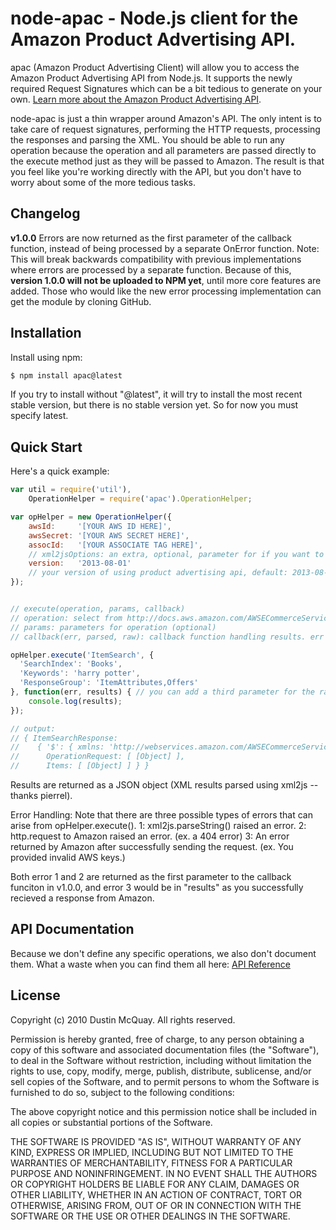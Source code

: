 # node-apac - Node.js client for the Amazon Product Advertising API.

apac (Amazon Product Advertising Client) will allow you to access the Amazon Product Advertising API from Node.js. It supports the newly required Request Signatures which can be a bit tedious to generate on your own. [Learn more about the Amazon Product Advertising API](https://affiliate-program.amazon.com/gp/advertising/api/detail/main.html).

node-apac is just a thin wrapper around Amazon's API. The only intent is to take care of request signatures, performing the HTTP requests, processing the responses and parsing the XML. You should be able to run any operation because the operation and all parameters are passed directly to the execute method just as they will be passed to Amazon. The result is that you feel like you're working directly with the API, but you don't have to worry about some of the more tedious tasks.

## Changelog
**v1.0.0** 
Errors are now returned as the first parameter of the callback function, instead of being processed by a separate OnError function.
Note: This will break backwards compatibility with previous implementations where errors are processed by a separate function. Because of this, **version 1.0.0 will not be uploaded to NPM yet**, until more core features are added. Those who would like the new error processing implementation can get the module by cloning GitHub.

## Installation

Install using npm:
```bash
$ npm install apac@latest
```

If you try to install without "@latest", it will try to install the most recent stable
version, but there is no stable version yet. So for now you must specify latest.

## Quick Start

Here's a quick example:
```javascript
var util = require('util'),
    OperationHelper = require('apac').OperationHelper;

var opHelper = new OperationHelper({
    awsId:     '[YOUR AWS ID HERE]',
    awsSecret: '[YOUR AWS SECRET HERE]',
    assocId:   '[YOUR ASSOCIATE TAG HERE]',
    // xml2jsOptions: an extra, optional, parameter for if you want to pass additional options for the xml2js module. (see https://github.com/Leonidas-from-XIV/node-xml2js#options)
    version:   '2013-08-01'
    // your version of using product advertising api, default: 2013-08-01
});


// execute(operation, params, callback)
// operation: select from http://docs.aws.amazon.com/AWSECommerceService/latest/DG/SummaryofA2SOperations.html
// params: parameters for operation (optional)
// callback(err, parsed, raw): callback function handling results. err = potential errors raised from xml2js.parseString() or http.request(). parsed = xml2js parsed response. raw = raw xml response.

opHelper.execute('ItemSearch', {
  'SearchIndex': 'Books',
  'Keywords': 'harry potter',
  'ResponseGroup': 'ItemAttributes,Offers'
}, function(err, results) { // you can add a third parameter for the raw xml response, "results" here are currently parsed using xml2js
	console.log(results);
});

// output:
// { ItemSearchResponse: 
//    { '$': { xmlns: 'http://webservices.amazon.com/AWSECommerceService/2011-08-01' },
//      OperationRequest: [ [Object] ],
//      Items: [ [Object] ] } }
```

Results are returned as a JSON object (XML results parsed using xml2js -- thanks pierrel).

Error Handling:
Note that there are three possible types of errors that can arise from opHelper.execute(). 
1: xml2js.parseString() raised an error. 
2: http.request to Amazon raised an error. (ex. a 404 error) 
3: An error returned by Amazon after successfully sending the request. (ex. You provided invalid AWS keys.)

Both error 1 and 2 are returned as the first parameter to the callback funciton in v1.0.0, and error 3 would be in "results" as you successfully recieved a response from Amazon.

## API Documentation

Because we don't define any specific operations, we also don't document them. What a waste
when you can find them all here:
[API Reference](http://docs.amazonwebservices.com/AWSECommerceService/latest/DG/index.html?ProgrammingGuide.html)

## License

Copyright (c) 2010 Dustin McQuay. All rights reserved.

Permission is hereby granted, free of charge, to any person
obtaining a copy of this software and associated documentation
files (the "Software"), to deal in the Software without
restriction, including without limitation the rights to use,
copy, modify, merge, publish, distribute, sublicense, and/or sell
copies of the Software, and to permit persons to whom the
Software is furnished to do so, subject to the following
conditions:

The above copyright notice and this permission notice shall be
included in all copies or substantial portions of the Software.

THE SOFTWARE IS PROVIDED "AS IS", WITHOUT WARRANTY OF ANY KIND,
EXPRESS OR IMPLIED, INCLUDING BUT NOT LIMITED TO THE WARRANTIES
OF MERCHANTABILITY, FITNESS FOR A PARTICULAR PURPOSE AND
NONINFRINGEMENT. IN NO EVENT SHALL THE AUTHORS OR COPYRIGHT
HOLDERS BE LIABLE FOR ANY CLAIM, DAMAGES OR OTHER LIABILITY,
WHETHER IN AN ACTION OF CONTRACT, TORT OR OTHERWISE, ARISING
FROM, OUT OF OR IN CONNECTION WITH THE SOFTWARE OR THE USE OR
OTHER DEALINGS IN THE SOFTWARE.
